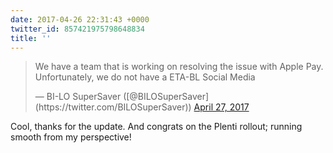 ```yaml
---
date: 2017-04-26 22:31:43 +0000
twitter_id: 857421975798648834
title: ''
---
```


<blockquote class="twitter-tweet"><p lang="en" dir="ltr">We have a team that is working on resolving the issue with Apple Pay. Unfortunately, we do not have a ETA-BL Social Media</p>&mdash; BI-LO SuperSaver ([@BILOSuperSaver](https://twitter.com/BILOSuperSaver)) <a href="https://twitter.com/BILOSuperSaver/status/857420901859590144?ref_src=twsrc%5Etfw">April 27, 2017</a></blockquote>
<script async src="https://platform.twitter.com/widgets.js" charset="utf-8"></script>

Cool, thanks for the update. And congrats on the Plenti rollout; running smooth from my perspective!
